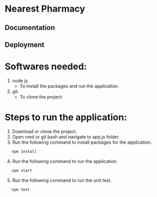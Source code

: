 # Nearest Pharmacy

## Documentation

## Deployment

# Softwares needed:

1. node js.
   - To install the packages and run the application.
2. git.
   - To clone the project.

# Steps to run the application:

1. Download or clone the project.
2. Open cmd or git bash and navigate to app.js folder.
3. Run the following command to install packages for the application.

```bash
   npm install
```

4. Run the following command to run the application.

```bash
   npm start
```

5. Run the following command to run the unit test.

```bash
   npm test
```
